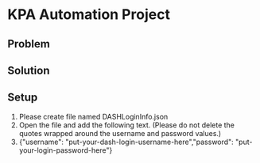 # KPA Automation Project

## Problem

## Solution

## Setup

   1. Please create file named DASHLoginInfo.json
   2. Open the file and add the following text. (Please do not delete the quotes wrapped around the username and password values.)
   3. {"username": "put-your-dash-login-username-here","password": "put-your-login-password-here"}
